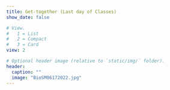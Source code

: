 ```yaml
---
title: Get-together (Last day of Classes)
show_date: false

# View.
#   1 = List
#   2 = Compact
#   3 = Card
view: 2

# Optional header image (relative to `static/img/` folder).
header:
  caption: ""
  image: "BioSM06172022.jpg"
---
```

